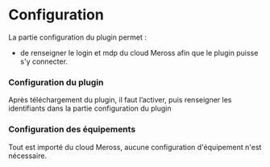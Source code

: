 # Configuration

La partie configuration du plugin permet :

* de renseigner le login et mdp du cloud Meross afin que le plugin puisse s'y connecter.

### Configuration du plugin

Après téléchargement du plugin, il faut l’activer, puis renseigner les identifiants dans la partie configuration du plugin

### Configuration des équipements

Tout est importé du cloud Meross, aucune configuration d'équipement n'est nécessaire.
